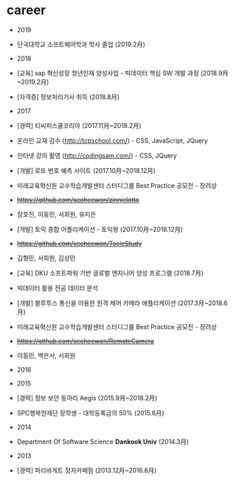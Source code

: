 # career
+ 2019
 + 단국대학교 소프트웨어학과 학사 졸업 (2019.2月)  
+ 2018
 + [교육] sap 혁신성장 청년인재 양성사업 - 빅데이터 핵심 SW 개발 과정 (2018.9月~2019.2月)   
 + [자격증] 정보처리기사 취득 (2018.8月)  
+ 2017
 + [경력] 티씨피스쿨코리아 (2017.11月~2018.2月)  
  + 온라인 교재 검수 (http://tcpschool.com/) - CSS, JavaScript, JQuery 
  + 인터넷 강의 촬영 (http://codingsam.com/) - CSS, JQuery 
 + [개발] 로또 번호 예측 사이트 (2017.10月~2018.12月)  
  + 미래교육혁신원 교수학습개발센터 스터디그룹 Best Practice 공모전 - 장려상 
  + ~~https://github.com/seoheewon/zinnielotto~~
  + 장호진, 이동민, 서희원, 유지은
  
 + [개발] 토익 종합 어플리케이션 - 토익왕 (2017.10月~2018.12月)
  + ~~https://github.com/seoheewon/ToeicStudy~~
  + 김형민, 서희원, 김상민
 + [교육] DKU 소프트파워 기반 글로벌 엔지니어 양성 프로그램 (2018.7月)
  + 빅데이터 활용 전공 데이터 분석
 + [개발] 블루투스 통신을 이용한 원격 제어 카메라 애플리케이션 (2017.3月~2018.6月)
  + 미래교육혁신원 교수학습개발센터 스터디그룹 Best Practice 공모전 - 장려상 
  + ~~https://github.com/seoheewon/RemoteCamera~~
  + 이동민, 백은서, 서희원
+ 2016

+ 2015
 + [경력] 정보 보안 동아리 Aegis (2015.9月~2018.2月)
 + SPC행복한재단 장학생 - 대학등록금의 50% (2015.8月)
+ 2014
 + Department Of Software Science **Dankook Univ** (2014.3月)
+ 2013
 
 + [경력] 파리바게트 정자카페점 (2013.12月~2016.8月)
